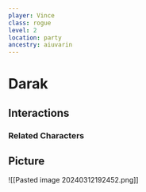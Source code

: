 ```yaml
---
player: Vince
class: rogue
level: 2
location: party
ancestry: aiuvarin
---
```


# Darak

## Interactions


### Related Characters

## Picture
![[Pasted image 20240312192452.png]]

